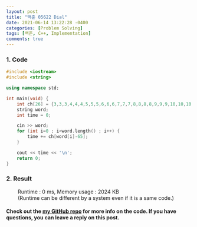 ```yaml
---
layout: post
title: "백준 05622 Dial"
date: 2021-06-14 13:22:28 -0400
categories: [Problem Solving]
tags: [백준, C++, Implementation]
comments: true
---
```


### 1. Code
```cpp
#include <iostream>
#include <string>

using namespace std;

int main(void) {
    int ch[26] = {3,3,3,4,4,4,5,5,5,6,6,6,7,7,7,8,8,8,8,9,9,9,10,10,10,10};
    string word;
    int time = 0;

    cin >> word;
    for (int i=0 ; i<word.length() ; i++) {
        time += ch[word[i]-65];
    }

    cout << time << '\n';
    return 0;
}
```

### 2. Result
&nbsp;&nbsp;&nbsp;&nbsp;&nbsp;&nbsp;&nbsp;&nbsp;Runtime : 0 ms, Memory usage : 2024 KB  
&nbsp;&nbsp;&nbsp;&nbsp;&nbsp;&nbsp;&nbsp;&nbsp;(Runtime can be different by a system even if it is a same code.)

#### Check out the [my GitHub repo][hyuk-gh] for more info on the code. If you have questions, you can leave a reply on this post.
[hyuk-gh]: https://github.com/dlgur1994/StudyAlgorithms
